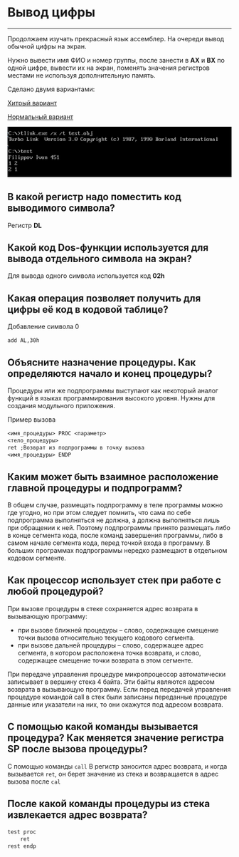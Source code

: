 # Вывод цифры
---

Продолжаем изучать прекрасный язык ассемблер. На очереди вывод обычной цифры на экран.

Нужно вывести имя ФИО и номер группы, после занести в **AX** и **BX** по одной цифре, вывести их на экран, поменять значения регистров местами не используя дополнительную память.

Сделано двумя вариантами:

[Хитрый вариант](main.asm)

[Нормальный вариант](normal.asm)

![Пример вывода](images/result.PNG)


## В какой регистр надо поместить код выводимого символа?

Регистр **DL**

## Какой код Dos-функции используется для вывода отдельного символа на экран?

Для вывода одного символа используется код **02h**

## Какая операция позволяет получить для цифры её код в кодовой таблице?

Добавление символа 0
```
add AL,30h
```

## Объясните назначение процедуры. Как определяются начало и конец процедуры?

Процедуры или же подпрограммы выступают как некоторый аналог функций в языках программирования высокого уровня. Нужны для создания модульного приложения.


Пример вызова
```
<имя_процедуры> PROC <параметр>
<тело_процедуры>
ret ;Возврат из подпрограммы в точку вызова
<имя_процедуры> ENDP
```

## Каким может быть взаимное расположение главной процедуры и подпрограмм?

В общем случае, размещать подпрограмму в теле программы можно где угодно, но при этом следует помнить, что сама по себе подпрограмма выполняться не должна, а должна выполняться лишь при обращении к ней. Поэтому подпрограммы принято размещать либо в конце сегмента кода, после команд завершения программы, либо в самом начале сегмента кода, перед точкой входа в программу. В больших программах подпрограммы нередко размещают в отдельном кодовом сегменте.

## Как процессор использует стек при работе с любой процедурой?

При вызове процедуры в стеке сохраняется адрес возврата в вызывающую программу:

* при вызове ближней процедуры – слово, содержащее смещение точки вызова относительно текущего кодового сегмента.
* при вызове дальней процедуры – слово, содержащее адрес сегмента, в котором расположена точка возврата, и слово, содержащее смещение точки возврата в этом сегменте.

При передаче управления процедуре микропроцессор автоматически записывает в вершину стека 4 байта. Эти байты являются адресом возврата в вызывающую программу. Если перед передачей управления процедуре командой call в стек были записаны переданные процедуре данные или указатели на них, то они окажутся под адресом возврата.

## С помощью какой команды вызывается процедура? Как меняется значение регистра SP после вызова процедуры?

С помощью команды ```call```
В регистр заносится адрес возврата, и когда вызывается ```ret```, он берет значение из стека и возвращается в адрес вызова после ```cal```

## После какой команды процедуры из стека извлекается адрес возврата?

```
test proc
    ret
rest endp
```